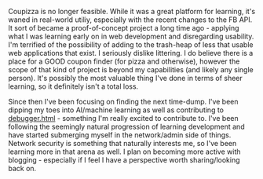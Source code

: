 Coupizza is no longer feasible. While it was a great platform for learning, it's waned in real-world utiliy, especially with the recent changes to the FB API. It sort of became a proof-of-concept project a long time ago - applying what I was learning early on in web development and disregarding usability. I'm terrified of the possibility of adding to the trash-heap of less that usable web applications that exist. I seriously dislike littering. I do believe there is a place for a GOOD coupon finder (for pizza and otherwise), however the scope of that kind of project is beyond my capabilities (and likely any single person). It's possibly the most valuable thing I've done in terms of sheer learning, so it definitely isn't a total loss.  

Since then I've been focusing on finding the next time-dump. I've been dipping my toes into AI/machine learning as well as contributing to <a href='https://github.com/devtools-html/debugger.html'>debugger.html</a> - something I'm really excited to contribute to. I've been following the seemingly natural progression of learning development and have started submerging myself in the network/admin side of things. Network security is something that naturally interests me, so I've been learning more in that arena as well. I plan on becoming more active with blogging - especially if I feel I have a perspective worth sharing/looking back on.
